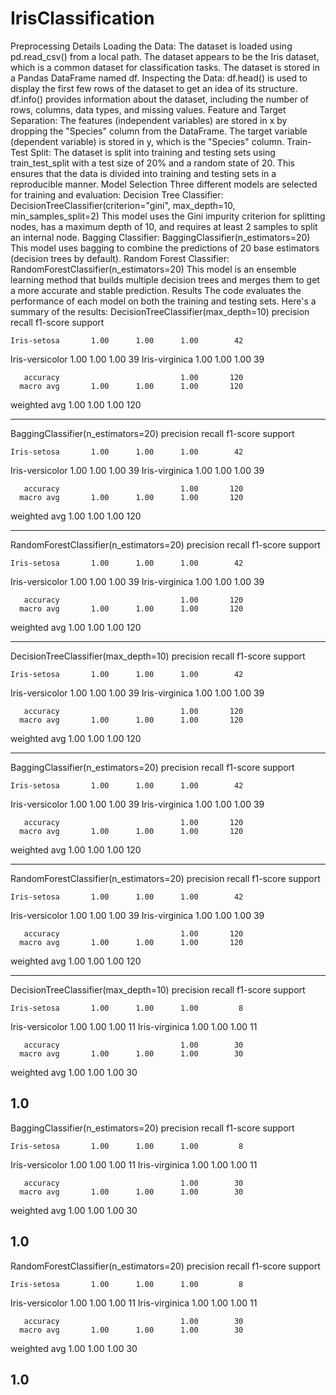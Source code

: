 # IrisClassification

Preprocessing Details
Loading the Data:
The dataset is loaded using pd.read_csv() from a local path. The dataset appears to be the Iris dataset, which is a common dataset for classification tasks.
The dataset is stored in a Pandas DataFrame named df.
Inspecting the Data:
df.head() is used to display the first few rows of the dataset to get an idea of its structure.
df.info() provides information about the dataset, including the number of rows, columns, data types, and missing values.
Feature and Target Separation:
The features (independent variables) are stored in x by dropping the "Species" column from the DataFrame.
The target variable (dependent variable) is stored in y, which is the "Species" column.
Train-Test Split:
The dataset is split into training and testing sets using train_test_split with a test size of 20% and a random state of 20.
This ensures that the data is divided into training and testing sets in a reproducible manner.
Model Selection
Three different models are selected for training and evaluation:
Decision Tree Classifier:
DecisionTreeClassifier(criterion="gini", max_depth=10, min_samples_split=2)
This model uses the Gini impurity criterion for splitting nodes, has a maximum depth of 10, and requires at least 2 samples to split an internal node.
Bagging Classifier:
BaggingClassifier(n_estimators=20)
This model uses bagging to combine the predictions of 20 base estimators (decision trees by default).
Random Forest Classifier:
RandomForestClassifier(n_estimators=20)
This model is an ensemble learning method that builds multiple decision trees and merges them to get a more accurate and stable prediction.
Results
The code evaluates the performance of each model on both the training and testing sets. Here's a summary of the results:
DecisionTreeClassifier(max_depth=10)
                 precision    recall  f1-score   support

    Iris-setosa       1.00      1.00      1.00        42
Iris-versicolor       1.00      1.00      1.00        39
 Iris-virginica       1.00      1.00      1.00        39

       accuracy                           1.00       120
      macro avg       1.00      1.00      1.00       120
   weighted avg       1.00      1.00      1.00       120

---------------------------------------------------------------------------------------------------------------------------------------------------------------------------------------------------------------------------------
BaggingClassifier(n_estimators=20)
                 precision    recall  f1-score   support

    Iris-setosa       1.00      1.00      1.00        42
Iris-versicolor       1.00      1.00      1.00        39
 Iris-virginica       1.00      1.00      1.00        39

       accuracy                           1.00       120
      macro avg       1.00      1.00      1.00       120
   weighted avg       1.00      1.00      1.00       120

---------------------------------------------------------------------------------------------------------------------------------------------------------------------------------------------------------------------------------
RandomForestClassifier(n_estimators=20)
                 precision    recall  f1-score   support

    Iris-setosa       1.00      1.00      1.00        42
Iris-versicolor       1.00      1.00      1.00        39
 Iris-virginica       1.00      1.00      1.00        39

       accuracy                           1.00       120
      macro avg       1.00      1.00      1.00       120
   weighted avg       1.00      1.00      1.00       120

---------------------------------------------------------------------------------------------------------------------------------------------------------------------------------------------------------------------------------

DecisionTreeClassifier(max_depth=10)
                 precision    recall  f1-score   support

    Iris-setosa       1.00      1.00      1.00        42
Iris-versicolor       1.00      1.00      1.00        39
 Iris-virginica       1.00      1.00      1.00        39

       accuracy                           1.00       120
      macro avg       1.00      1.00      1.00       120
   weighted avg       1.00      1.00      1.00       120

---------------------------------------------------------------------------------------------------------------------------------------------------------------------------------------------------------------------------------
BaggingClassifier(n_estimators=20)
                 precision    recall  f1-score   support

    Iris-setosa       1.00      1.00      1.00        42
Iris-versicolor       1.00      1.00      1.00        39
 Iris-virginica       1.00      1.00      1.00        39

       accuracy                           1.00       120
      macro avg       1.00      1.00      1.00       120
   weighted avg       1.00      1.00      1.00       120

---------------------------------------------------------------------------------------------------------------------------------------------------------------------------------------------------------------------------------
RandomForestClassifier(n_estimators=20)
                 precision    recall  f1-score   support

    Iris-setosa       1.00      1.00      1.00        42
Iris-versicolor       1.00      1.00      1.00        39
 Iris-virginica       1.00      1.00      1.00        39

       accuracy                           1.00       120
      macro avg       1.00      1.00      1.00       120
   weighted avg       1.00      1.00      1.00       120

---------------------------------------------------------------------------------------------------------------------------------------------------------------------------------------------------------------------------------
DecisionTreeClassifier(max_depth=10)
                 precision    recall  f1-score   support

    Iris-setosa       1.00      1.00      1.00         8
Iris-versicolor       1.00      1.00      1.00        11
 Iris-virginica       1.00      1.00      1.00        11

       accuracy                           1.00        30
      macro avg       1.00      1.00      1.00        30
   weighted avg       1.00      1.00      1.00        30

1.0
---------------------------------------------------------------------------------------------------------------------------------------------------------------------------------------------------------------------------------
BaggingClassifier(n_estimators=20)
                 precision    recall  f1-score   support

    Iris-setosa       1.00      1.00      1.00         8
Iris-versicolor       1.00      1.00      1.00        11
 Iris-virginica       1.00      1.00      1.00        11

       accuracy                           1.00        30
      macro avg       1.00      1.00      1.00        30
   weighted avg       1.00      1.00      1.00        30

1.0
---------------------------------------------------------------------------------------------------------------------------------------------------------------------------------------------------------------------------------
RandomForestClassifier(n_estimators=20)
                 precision    recall  f1-score   support

    Iris-setosa       1.00      1.00      1.00         8
Iris-versicolor       1.00      1.00      1.00        11
 Iris-virginica       1.00      1.00      1.00        11

       accuracy                           1.00        30
      macro avg       1.00      1.00      1.00        30
   weighted avg       1.00      1.00      1.00        30

1.0
---------------------------------------------------------------------------------------------------------------------------------------------------------------------------------------------------------------------------------
